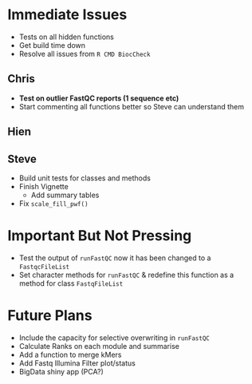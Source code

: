 # Immediate Issues

- Tests on all hidden functions
- Get build time down
- Resolve all issues from `R CMD BiocCheck`

## Chris
- **Test on outlier FastQC reports (1 sequence etc)**
- Start commenting all functions better so Steve can understand them

## Hien


## Steve

- Build unit tests for classes and methods
- Finish Vignette
    - Add summary tables
- Fix `scale_fill_pwf()`


# Important But Not Pressing

- Test the output of `runFastQC` now it has been changed to a `FastqcFileList`
- Set character methods for `runFastQC` & redefine this function as a method for class `FastqFileList`

# Future Plans

- Include the capacity for selective overwriting in `runFastQC`
- Calculate Ranks on each module and summarise
- Add a function to merge kMers
- Add Fastq Illumina Filter plot/status
- BigData shiny app (PCA?)

